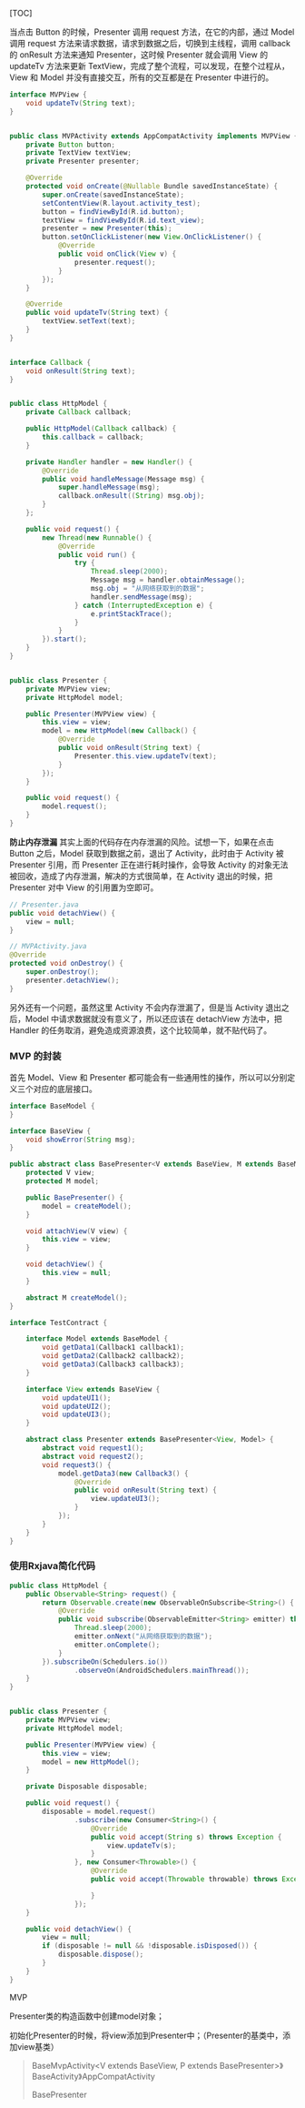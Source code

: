 [TOC]



当点击 Button 的时候，Presenter 调用 request 方法，在它的内部，通过 Model 调用 request 方法来请求数据，请求到数据之后，切换到主线程，调用 callback 的 onResult 方法来通知 Presenter，这时候 Presenter 就会调用 View 的 updateTv 方法来更新 TextView，完成了整个流程，可以发现，在整个过程从，View 和 Model 并没有直接交互，所有的交互都是在 Presenter 中进行的。

 

```java
interface MVPView {
    void updateTv(String text);
}


public class MVPActivity extends AppCompatActivity implements MVPView {
    private Button button;
    private TextView textView;
    private Presenter presenter;

    @Override
    protected void onCreate(@Nullable Bundle savedInstanceState) {
        super.onCreate(savedInstanceState);
        setContentView(R.layout.activity_test);
        button = findViewById(R.id.button);
        textView = findViewById(R.id.text_view);
        presenter = new Presenter(this);
        button.setOnClickListener(new View.OnClickListener() {
            @Override
            public void onClick(View v) {
                presenter.request();
            }
        });
    }

    @Override
    public void updateTv(String text) {
        textView.setText(text);
    }
}


interface Callback {
    void onResult(String text);
}


public class HttpModel {
    private Callback callback;

    public HttpModel(Callback callback) {
        this.callback = callback;
    }

    private Handler handler = new Handler() {
        @Override
        public void handleMessage(Message msg) {
            super.handleMessage(msg);
            callback.onResult((String) msg.obj);
        }
    };

    public void request() {
        new Thread(new Runnable() {
            @Override
            public void run() {
                try {
                    Thread.sleep(2000);
                    Message msg = handler.obtainMessage();
                    msg.obj = "从网络获取到的数据";
                    handler.sendMessage(msg);
                } catch (InterruptedException e) {
                    e.printStackTrace();
                }
            }
        }).start();
    }
}


public class Presenter {
    private MVPView view;
    private HttpModel model;

    public Presenter(MVPView view) {
        this.view = view;
        model = new HttpModel(new Callback() {
            @Override
            public void onResult(String text) {
                Presenter.this.view.updateTv(text);
            }
        });
    }

    public void request() {
        model.request();
    }
}

```

**防止内存泄漏** 其实上面的代码存在内存泄漏的风险。试想一下，如果在点击 Button 之后，Model 获取到数据之前，退出了 Activity，此时由于 Activity 被 Presenter 引用，而 Presenter 正在进行耗时操作，会导致 Activity 的对象无法被回收，造成了内存泄漏，解决的方式很简单，在 Activity 退出的时候，把 Presenter 对中 View 的引用置为空即可。

 

```java
// Presenter.java
public void detachView() {
    view = null;
}

// MVPActivity.java
@Override
protected void onDestroy() {
    super.onDestroy();
    presenter.detachView();
}

```

另外还有一个问题，虽然这里 Activity 不会内存泄漏了，但是当 Activity 退出之后，Model 中请求数据就没有意义了，所以还应该在 detachView 方法中，把 Handler 的任务取消，避免造成资源浪费，这个比较简单，就不贴代码了。

 

### MVP 的封装

首先 Model、View 和 Presenter 都可能会有一些通用性的操作，所以可以分别定义三个对应的底层接口。

```java
interface BaseModel {
}

interface BaseView {
    void showError(String msg);
}

public abstract class BasePresenter<V extends BaseView, M extends BaseModel> {
    protected V view;
    protected M model;

    public BasePresenter() {
        model = createModel();
    }

    void attachView(V view) {
        this.view = view;
    }

    void detachView() {
        this.view = null;
    }

    abstract M createModel();
}

```

```java
interface TestContract {

    interface Model extends BaseModel {
        void getData1(Callback1 callback1);
        void getData2(Callback2 callback2);
        void getData3(Callback3 callback3);
    }

    interface View extends BaseView {
        void updateUI1();
        void updateUI2();
        void updateUI3();
    }

    abstract class Presenter extends BasePresenter<View, Model> {
        abstract void request1();
        abstract void request2();
        void request3() {
            model.getData3(new Callback3() {
                @Override
                public void onResult(String text) {
                    view.updateUI3();
                }
            });
        }
    }
}

```



### 使用Rxjava简化代码

```java
public class HttpModel {
    public Observable<String> request() {
        return Observable.create(new ObservableOnSubscribe<String>() {
            @Override
            public void subscribe(ObservableEmitter<String> emitter) throws Exception {
                Thread.sleep(2000);
                emitter.onNext("从网络获取到的数据");
                emitter.onComplete();
            }
        }).subscribeOn(Schedulers.io())
                .observeOn(AndroidSchedulers.mainThread());
    }
}


public class Presenter {
    private MVPView view;
    private HttpModel model;

    public Presenter(MVPView view) {
        this.view = view;
        model = new HttpModel();
    }

    private Disposable disposable;

    public void request() {
        disposable = model.request()
                .subscribe(new Consumer<String>() {
                    @Override
                    public void accept(String s) throws Exception {
                        view.updateTv(s);
                    }
                }, new Consumer<Throwable>() {
                    @Override
                    public void accept(Throwable throwable) throws Exception {

                    }
                });
    }

    public void detachView() {
        view = null;
        if (disposable != null && !disposable.isDisposed()) {
            disposable.dispose();
        }
    }
}

```



MVP

Presenter类的构造函数中创建model对象；

初始化Presenter的时候，将view添加到Presenter中；（Presenter的基类中，添加view基类）



> BaseMvpActivity<V extends BaseView, P extends BasePresenter>》BaseActivity》AppCompatActivity
>
>
> BasePresenter<V extends BaseView>









































